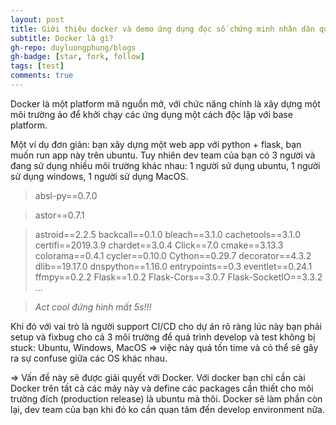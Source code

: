 ```yaml
---
layout: post
title: Giới thiệu docker và demo ứng dụng đọc số chứng minh nhân dân qua hình ảnh với docker (Part1)
subtitle: Docker là gì?
gh-repo: duyluongphung/blogs
gh-badge: [star, fork, follow]
tags: [test]
comments: true
---
```


Docker là một platform mã nguồn mở, với chức năng chính là xây dựng một môi trường ảo để khởi chạy các ứng dụng một cách độc lập với base platform. 

Một ví dụ đơn giản: bạn xây dựng một web app với python + flask, bạn muốn run app này trên ubuntu. Tuy nhiên dev team của bạn có 3 người và đang sử dụng nhiều môi trường khác nhau: 1 người sử dụng ubuntu, 1 người sử dụng windows, 1 người sử dụng MacOS.
>absl-py==0.7.0

>astor==0.7.1

>astroid==2.2.5
backcall==0.1.0
bleach==3.1.0
cachetools==3.1.0
certifi==2019.3.9
chardet==3.0.4
Click==7.0
cmake==3.13.3
colorama==0.4.1
cycler==0.10.0
Cython==0.29.7
decorator==4.3.2
dlib==19.17.0
dnspython==1.16.0
entrypoints==0.3
eventlet==0.24.1
ffmpy==0.2.2
Flask==1.0.2
Flask-Cors==3.0.7
Flask-SocketIO==3.3.2
...

>*Act cool đứng hình mất 5s!!!*

Khi đó với vai trò là người support CI/CD cho dự án rõ ràng lúc này bạn phải setup và fixbug cho cả 3 môi trường để quá trình develop và test không bị stuck: Ubuntu, Windows, MacOS => việc này quá tốn time và có thể sẽ gây ra sự confuse giữa các OS khác nhau.

=> Vấn đề này sẽ được giải quyết với Docker. Với docker bạn chỉ cần cài Docker trên tất cả các máy này và define các packages cần thiết cho môi trường đích (production release) là ubuntu mà thôi. Docker sẽ làm phần còn lại, dev team của bạn khi đó ko cần quan tâm đến develop environment nữa.

